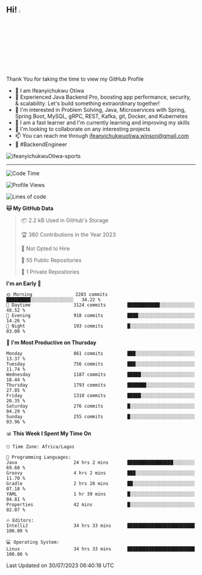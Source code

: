<!-- BLOG-POST-LIST:START --><!-- BLOG-POST-LIST:END -->

## Hi! <img src="https://media.giphy.com/media/hvRJCLFzcasrR4ia7z/giphy.gif" width="4%"> 

Thank You for taking the time to view my GitHub Profile

- 👋 I am Ifeanyichukwu Otiwa
- 🚀 Experienced Java Backend Pro, boosting app performance, security, & scalability. Let's build something extraordinary together!
- 👀 I'm interested in Problem Solving, Java, Microservices with Spring, Spring Boot, MySQL, gRPC, REST, Kafka, git, Docker, and Kubernetes
- 🌱 I am a fast learner and I'm currently learning and improving my skills
- 💞️ I'm looking to collaborate on any interesting projects
- 📫 You can reach me through ifeanyichukwuotiwa.winson@gmail.com
- 🚀 #BackendEngineer

<p align="left" marginTop="10px"> <img src="https://komarev.com/ghpvc/?username=ifeanyichukwuOtiwa-sports&label=Profile%20views&color=0e75b6&style=for-the-badge" alt="ifeanyichukwuOtiwa-sports" /> </p>

***

<!--START_SECTION:waka-->
![Code Time](http://img.shields.io/badge/Code%20Time-1%2C548%20hrs%2035%20mins-blue)

![Profile Views](http://img.shields.io/badge/Profile%20Views-5-blue)

![Lines of code](https://img.shields.io/badge/From%20Hello%20World%20I%27ve%20Written-2.9%20million%20lines%20of%20code-blue)

**🐱 My GitHub Data** 

> 📦 2.2 kB Used in GitHub's Storage 
 > 
> 🏆 380 Contributions in the Year 2023
 > 
> 🚫 Not Opted to Hire
 > 
> 📜 55 Public Repositories 
 > 
> 🔑 1 Private Repositories 
 > 
**I'm an Early 🐤** 

```text
🌞 Morning                2203 commits        █████████░░░░░░░░░░░░░░░░   34.22 % 
🌆 Daytime                3124 commits        ████████████░░░░░░░░░░░░░   48.52 % 
🌃 Evening                918 commits         ████░░░░░░░░░░░░░░░░░░░░░   14.26 % 
🌙 Night                  193 commits         █░░░░░░░░░░░░░░░░░░░░░░░░   03.00 % 
```
📅 **I'm Most Productive on Thursday** 

```text
Monday                   861 commits         ███░░░░░░░░░░░░░░░░░░░░░░   13.37 % 
Tuesday                  756 commits         ███░░░░░░░░░░░░░░░░░░░░░░   11.74 % 
Wednesday                1187 commits        █████░░░░░░░░░░░░░░░░░░░░   18.44 % 
Thursday                 1793 commits        ███████░░░░░░░░░░░░░░░░░░   27.85 % 
Friday                   1310 commits        █████░░░░░░░░░░░░░░░░░░░░   20.35 % 
Saturday                 276 commits         █░░░░░░░░░░░░░░░░░░░░░░░░   04.29 % 
Sunday                   255 commits         █░░░░░░░░░░░░░░░░░░░░░░░░   03.96 % 
```


📊 **This Week I Spent My Time On** 

```text
🕑︎ Time Zone: Africa/Lagos

💬 Programming Languages: 
Java                     24 hrs 2 mins       █████████████████░░░░░░░░   69.60 % 
Groovy                   4 hrs 2 mins        ███░░░░░░░░░░░░░░░░░░░░░░   11.70 % 
Gradle                   2 hrs 28 mins       ██░░░░░░░░░░░░░░░░░░░░░░░   07.18 % 
YAML                     1 hr 39 mins        █░░░░░░░░░░░░░░░░░░░░░░░░   04.81 % 
Properties               42 mins             █░░░░░░░░░░░░░░░░░░░░░░░░   02.07 % 

🔥 Editors: 
IntelliJ                 34 hrs 33 mins      █████████████████████████   100.00 % 

💻 Operating System: 
Linux                    34 hrs 33 mins      █████████████████████████   100.00 % 
```


 Last Updated on 30/07/2023 06:40:18 UTC
<!--END_SECTION:waka-->

<!--
<p align="center">
![trophy](https://github-profile-trophy.vercel.app/?username=ifeanyichukwuOtiwa-sports&theme=onedark) (https://github.com/ryo-ma/github-profile-trophy)
</p>
-->

<!---
ifeanyi-otiwa/ifeanyi-otiwa is a ✨ special ✨ repository because its `README.md` (this file) appears on your GitHub profile.
You can click the Preview link to take a look at your changes.
--->
